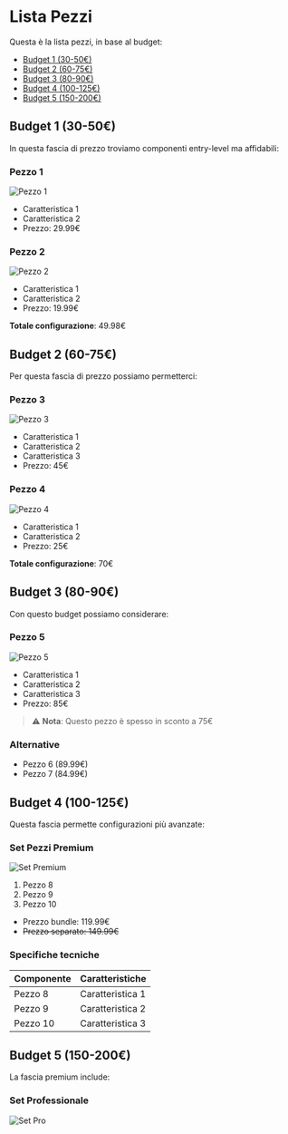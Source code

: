 # Lista Pezzi

Questa è la lista pezzi, in base al budget:

- [Budget 1 (30-50€)](#budget-1-30-50)
- [Budget 2 (60-75€)](#budget-2-60-75)
- [Budget 3 (80-90€)](#budget-3-80-90)
- [Budget 4 (100-125€)](#budget-4-100-125)
- [Budget 5 (150-200€)](#budget-5-150-200)

## **Budget 1 (30-50€)**

In questa fascia di prezzo troviamo componenti entry-level ma affidabili:

### Pezzo 1

![Pezzo 1](/images/pezzo-1.jpg)

- Caratteristica 1
- Caratteristica 2
- Prezzo: 29.99€

### Pezzo 2

![Pezzo 2](/images/pezzo-2.jpg)

- Caratteristica 1
- Caratteristica 2
- Prezzo: 19.99€

**Totale configurazione**: 49.98€

## **Budget 2 (60-75€)**

Per questa fascia di prezzo possiamo permetterci:

### Pezzo 3

![Pezzo 3](/images/pezzo-3.jpg)

- Caratteristica 1
- Caratteristica 2
- Caratteristica 3
- Prezzo: 45€

### Pezzo 4

![Pezzo 4](/images/pezzo-4.jpg)

- Caratteristica 1
- Caratteristica 2
- Prezzo: 25€

**Totale configurazione**: 70€

## **Budget 3 (80-90€)**

Con questo budget possiamo considerare:

### Pezzo 5

![Pezzo 5](/images/pezzo-5.jpg)

- Caratteristica 1
- Caratteristica 2
- Caratteristica 3
- Prezzo: 85€

> ⚠️ **Nota**: Questo pezzo è spesso in sconto a 75€

### Alternative

- Pezzo 6 (89.99€)
- Pezzo 7 (84.99€)

## **Budget 4 (100-125€)**

Questa fascia permette configurazioni più avanzate:

### Set Pezzi Premium

![Set Premium](/images/set-premium.jpg)

1. Pezzo 8
2. Pezzo 9
3. Pezzo 10

- Prezzo bundle: 119.99€
- ~~Prezzo separato: 149.99€~~

### Specifiche tecniche

| Componente | Caratteristiche |
|------------|----------------|
| Pezzo 8 | Caratteristica 1 |
| Pezzo 9 | Caratteristica 2 |
| Pezzo 10 | Caratteristica 3 |

## **Budget 5 (150-200€)**

La fascia premium include:

### Set Professionale

![Set Pro](/images/set-pro.jpg)